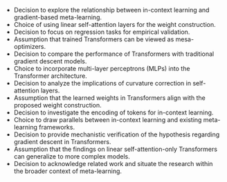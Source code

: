 - Decision to explore the relationship between in-context learning and gradient-based meta-learning.
- Choice of using linear self-attention layers for the weight construction.
- Decision to focus on regression tasks for empirical validation.
- Assumption that trained Transformers can be viewed as mesa-optimizers.
- Decision to compare the performance of Transformers with traditional gradient descent models.
- Choice to incorporate multi-layer perceptrons (MLPs) into the Transformer architecture.
- Decision to analyze the implications of curvature correction in self-attention layers.
- Assumption that the learned weights in Transformers align with the proposed weight construction.
- Decision to investigate the encoding of tokens for in-context learning.
- Choice to draw parallels between in-context learning and existing meta-learning frameworks.
- Decision to provide mechanistic verification of the hypothesis regarding gradient descent in Transformers.
- Assumption that the findings on linear self-attention-only Transformers can generalize to more complex models.
- Decision to acknowledge related work and situate the research within the broader context of meta-learning.